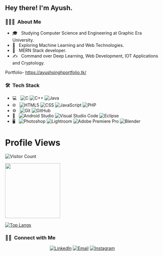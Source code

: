 <h2> Hey there! I'm Ayush.</h2>

<h3> 👨🏻‍💻 &nbsp;About Me </h3>

- 🎓 &nbsp; Studying Computer Science and Engineering at Graphic Era University.
- 🤔 &nbsp; Exploring Machine Learning and Web Technologies.
- 🌱 &nbsp; MERN Stack developer.
- ✍️ &nbsp; Command over Deep Learning, Web Development, IOT Applications and Cryptology.

Portfolio- https://ayushsinghportfolio.tk/

<h3> 🛠 &nbsp;Tech Stack</h3>

- 💻 &nbsp;
  ![C](https://img.shields.io/badge/c-%2300599C.svg?style=for-the-badge&logo=c&logoColor=white)
  ![C++](https://img.shields.io/badge/-C++-333333?style=flat&logo=C%2B%2B&logoColor=00599C)
  ![Java](https://img.shields.io/badge/-Java-333333?style=flat&logo=Java&logoColor=007396)
- 🌐 &nbsp;
  ![HTML5](https://img.shields.io/badge/-HTML5-333333?style=flat&logo=HTML5)
  ![CSS](https://img.shields.io/badge/-CSS-333333?style=flat&logo=CSS3&logoColor=1572B6)
  ![JavaScript](https://img.shields.io/badge/-JavaScript-333333?style=flat&logo=javascript)
  ![PHP](https://img.shields.io/badge/php-%23777BB4.svg?style=for-the-badge&logo=php&logoColor=white)
- ⚙️ &nbsp;
  ![Git](https://img.shields.io/badge/-Git-333333?style=flat&logo=git)
  ![GitHub](https://img.shields.io/badge/-GitHub-333333?style=flat&logo=github)
- 🔧 &nbsp;
  ![Android Studio](https://img.shields.io/badge/Android%20Studio-3DDC84.svg?style=for-the-badge&logo=android-studio&logoColor=white)
  ![Visual Studio Code](https://img.shields.io/badge/-Visual%20Studio%20Code-333333?style=flat&logo=visual-studio-code&logoColor=007ACC)
  ![Eclipse](https://img.shields.io/badge/-Eclipse-333333?style=flat&logo=eclipse-ide&logoColor=2C2255)
- 🖥 &nbsp;
  ![Photoshop](https://img.shields.io/badge/-Photoshop-333333?style=flat&logo=adobe-photoshop)
  ![Lightroom](https://img.shields.io/badge/Adobe%20Lightroom-31A8FF.svg?style=for-the-badge&logo=Adobe%20Lightroom&logoColor=white)
  ![Adobe Premiere Pro](https://img.shields.io/badge/Adobe%20Premiere%20Pro-9999FF.svg?style=for-the-badge&logo=Adobe%20Premiere%20Pro&logoColor=white)
  ![Blender](https://img.shields.io/badge/blender-%23F5792A.svg?style=for-the-badge&logo=blender&logoColor=white)

#  **Profile Views**&nbsp;&nbsp;&nbsp;&nbsp;&nbsp;&nbsp;&nbsp;
![Visitor Count](https://profile-counter.glitch.me/{Ayush312003}/count.svg)
<div align="center">
</div>

<a href="https://github.com/ayush312003">
  <img height="180em" src="https://github-readme-stats.vercel.app/api?username=ayush312003&theme=buefy&show_icons=true" />
</a>
<br/>

 [![Top Langs](https://github-readme-stats.vercel.app/api/top-langs/?username=Ayush312003&theme=dark&layout=compact&align=right&width=40%)](https://github.com/Ayush312003/github-readme-stats)

<h3> 🤝🏻 &nbsp;Connect with Me </h3>

<p align="center">
<a href="https://www.linkedin.com/in/ayush-singh-070823238/"><img alt="LinkedIn" src="https://img.shields.io/badge/linkedin-%230077B5.svg?style=for-the-badge&logo=linkedin&logoColor=white"></a>
<a href="mailto:ayushsingh312003@gmail.com"><img alt="Email" src="https://img.shields.io/badge/Gmail-D14836?style=for-the-badge&logo=gmail&logoColor=white"></a>
<a href="https://www.instagram.com/ayush.priv_/"><img alt="Instagram" src="https://img.shields.io/badge/Instagram-%23E4405F.svg?style=for-the-badge&logo=Instagram&logoColor=white"></a>
</p>
